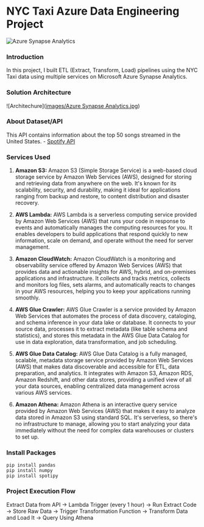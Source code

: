 # NYC Taxi Azure Data Engineering Project
![Azure Synapse Analytics]()

### Introduction
In this project, I built ETL (Extract, Transform, Load) pipelines using the NYC Taxi data using multiple services on Microsoft Azure Synapse Analytics.


### Solution Architecture
![Architechure]([images/Azure Synapse Analytics.jpg](https://github.com/okaforoa/nyc-taxi-azure-data-engineering-project/blob/main/images/Azure%20Synapse%20Analytics.jpg))

### About Dataset/API
This API contains information about the top 50 songs streamed in the United States. - [Spotify API](https://developer.spotify.com/documentation/web-api)

### Services Used
1. **Amazon S3:** Amazon S3 (Simple Storage Service) is a web-based cloud storage service by Amazon Web Services (AWS), designed for storing and retrieving data from anywhere on the web. It's known for its scalability, security, and durability, making it ideal for applications ranging from backup and restore, to content distribution and disaster recovery. 

2. **AWS Lambda:** AWS Lambda is a serverless computing service provided by Amazon Web Services (AWS) that runs your code in response to events and automatically manages the computing resources for you. It enables developers to build applications that respond quickly to new information, scale on demand, and operate without the need for server management.

3. **Amazon CloudWatch:** Amazon CloudWatch is a monitoring and observability service offered by Amazon Web Services (AWS) that provides data and actionable insights for AWS, hybrid, and on-premises applications and infrastructure. It collects and tracks metrics, collects and monitors log files, sets alarms, and automatically reacts to changes in your AWS resources, helping you to keep your applications running smoothly.

4. **AWS Glue Crawler:** AWS Glue Crawler is a service provided by Amazon Web Services that automates the process of data discovery, cataloging, and schema inference in your data lake or database. It connects to your source data, processes it to extract metadata (like table schema and statistics), and stores this metadata in the AWS Glue Data Catalog for use in data exploration, data transformation, and job scheduling.

5. **AWS Glue Data Catalog:** AWS Glue Data Catalog is a fully managed, scalable, metadata storage service provided by Amazon Web Services (AWS) that makes data discoverable and accessible for ETL, data preparation, and analytics. It integrates with Amazon S3, Amazon RDS, Amazon Redshift, and other data stores, providing a unified view of all your data sources, enabling centralized data management across various AWS services.

6. **Amazon Athena:** Amazon Athena is an interactive query service provided by Amazon Web Services (AWS) that makes it easy to analyze data stored in Amazon S3 using standard SQL. It's serverless, so there's no infrastructure to manage, allowing you to start analyzing your data immediately without the need for complex data warehouses or clusters to set up.

### Install Packages
```
pip install pandas
pip install numpy
pip install spotipy
```

### Project Execution Flow 
Extract Data from API -> Lambda Trigger (every 1 hour) -> Run Extract Code -> Store Raw Data -> Trigger Transformation Function -> Transform Data and Load It -> Query Using Athena
